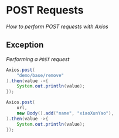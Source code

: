 # POST Requests

*How to perform POST requests with Axios*

## Exception

*Performing a `POST` request*

```java
Axios.post(
	"demo/base/remove"
).then(value ->{
	System.out.println(value);
});
```



```java
Axios.post(
	url,
	new Body().add("name", "xiaoXunYao"),
).then(value ->{
	System.out.println(value);
});
```